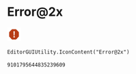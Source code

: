 # Error@2x
![](/img/Error@2x.png)

``` CSharp
EditorGUIUtility.IconContent("Error@2x")
```
```
9101795644835239609
```
